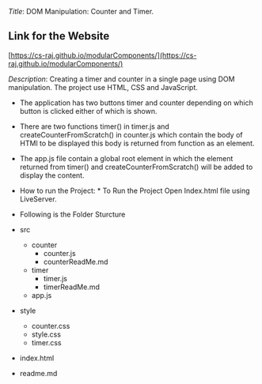 *Title*: DOM Manipulation: Counter and Timer.

## Link for the Website 
[https://cs-raj.github.io/modularComponents/](https://cs-raj.github.io/modularComponents/)

*Description*: Creating a timer and counter in a single page using DOM manipulation.
The project use HTML, CSS and JavaScript. 
* The application has two buttons timer and counter depending on which button is clicked either of which is shown.
* There are two functions timer() in timer.js  and createCounterFromScratch() in counter.js which contain the body of HTMl to be displayed this body is returned from function as an element.
* The app.js file contain a global root element in which the element returned from timer() and createCounterFromScratch() will be added to display the content.

* How to run the Project: * To Run the Project Open Index.html file using LiveServer.

* Following is the Folder Sturcture

* src
    * counter
        * counter.js
        * counterReadMe.md
    * timer
        * timer.js
        * timerReadMe.md
    * app.js
* style
    * counter.css
    * style.css
    * timer.css
* index.html
* readme.md
